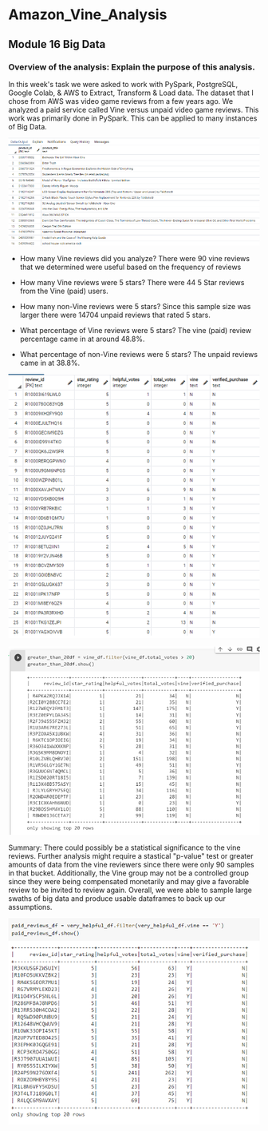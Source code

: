 # Amazon_Vine_Analysis
## Module 16 Big Data ## 
### Overview of the analysis: Explain the purpose of this analysis. ###

In this week's task we were asked to work with PySpark, PostgreSQL, Google Colab, & AWS to Extract, Transform & Load data. The dataset that I chose from AWS was video game reviews from a few years ago. We analyzed a paid service called Vine versus unpaid video game reviews. This work was primarily done in PySpark. This can be applied to many instances of Big Data. 

![](https://github.com/PDob02/Amazon_Vine_Analysis/blob/main/Images/Product_Table.png)

* How many Vine reviews did you analyze? There were 90 vine reviews that we determined were useful based on the frequency of reviews

* How many Vine reviews were 5 stars? There were 44 5 Star reviews from the Vine (paid) users. 

* How many non-Vine reviews were 5 stars? Since this sample size was larger there were 14704 unpaid reviews that rated 5 stars.

* What percentage of Vine reviews were 5 stars? The vine (paid) review percentage came in at around 48.8%. 

* What percentage of non-Vine reviews were 5 stars? The unpaid reviews came in at 38.8%. 

![](https://github.com/PDob02/Amazon_Vine_Analysis/blob/main/Images/Star_Rating.png)

![](https://github.com/PDob02/Amazon_Vine_Analysis/blob/main/Images/Greater_than_20_reviews.png)

Summary: There could possibly be a statistical significance to the vine reviews. Further analysis might require a stastical "p-value" test or greater amounts of data from the vine reviewers since there were only 90 samples in that bucket. Additionally, the Vine group may not be a controlled group since they were being compensated monetarily and may give a favorable review to be invited to review again. Overall, we were able to  sample large swaths of big data and produce usable dataframes to back up our assumptions. 

![](https://github.com/PDob02/Amazon_Vine_Analysis/blob/main/Images/Vine_Reviews.png)